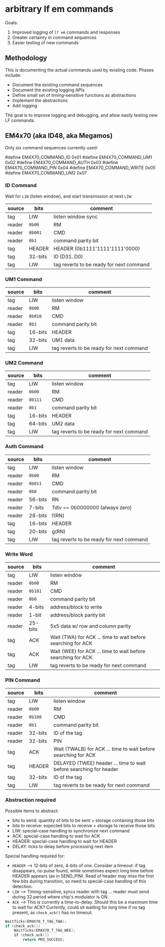 # arbitrary lf em commands

Goals:
1. Improved logging of `lf em` commands and responses
2. Greater certainty in command sequences
3. Easier testing of new commands

## Methodology

This is documenting the actual commands used by existing code.  Phases include:
* Document the existing command sequences
* Document the existing logging APIs
* Define small set of timing-sensitive functions as abstractions
* Implement the abstractions
* Add logging

The goal is to improve logging and debugging, and allow easily testing new LF commands.

## EM4x70 (aka ID48, aka Megamos)

Only six command sequences currently used:

#define EM4X70_COMMAND_ID                   0x01
#define EM4X70_COMMAND_UM1                  0x02
#define EM4X70_COMMAND_AUTH                 0x03
#define EM4X70_COMMAND_PIN                  0x04
#define EM4X70_COMMAND_WRITE                0x05
#define EM4X70_COMMAND_UM2                  0x07



### ID Command

Wait for `LIW` (listen window), and start transmission at next `LIW`:

source    | bits    | comment
----------|---------|---------
tag       | LIW     | listen window sync
reader    | `0b00`  | RM
reader    | `0b001` | CMD
reader    | `0b1`   | command parity bit
tag       | HEADER  | HEADER (0b1111'1111'1111'0000)
tag       | 32-bits | ID (D31..D0)
tag       | LIW     | tag reverts to be ready for next command

### UM1 Command

source    | bits    | comment
----------|---------|---------
tag       | LIW     | listen window
reader    | `0b00`  | RM
reader    | `0b010` | CMD
reader    | `0b1`   | command parity bit
tag       | 16-bits | HEADER
tag       | 32-bits | UM1 data
tag       | LIW     | tag reverts to be ready for next command

### UM2 Command

source    | bits    | comment
----------|---------|---------
tag       | LIW     | listen window
reader    | `0b00`  | RM
reader    | `0b111` | CMD
reader    | `0b1`   | command parity bit
tag       | 16-bits | HEADER
tag       | 64-bits | UM2 data
tag       | LIW     | tag reverts to be ready for next command


### Auth Command

source    | bits    | comment
----------|---------|---------
tag       | LIW     | listen window
reader    | `0b00`  | RM
reader    | `0b011` | CMD
reader    | `0b0`   | command parity bit
reader    | 56-bits | RN
reader    | 7-bits  | Tdiv == 0b0000000 (always zero)
reader    | 28-bits | f(RN)
tag       | 16-bits | HEADER
tag       | 20-bits | g(RN)
tag       | LIW     | tag reverts to be ready for next command

### Write Word

source    | bits    | comment
----------|---------|---------
tag       | LIW     | listen window
reader    | `0b00`  | RM
reader    | `0b101` | CMD
reader    | `0b0`   | command parity bit
reader    | 4-bits  | address/block to write
reader    | 1-bit   | address/block parity bit
reader    | 25-bits | 5x5 data w/ row and column parity
tag       | ACK     | Wait (TWA) for ACK ... time to wait before searching for ACK
tag       | ACK     | Wait (WEE) for ACK ... time to wait before searching for ACK
tag       | LIW     | tag reverts to be ready for next command




### PIN Command

source    | bits    | comment
----------|---------|---------
tag       | LIW     | listen window
reader    | `0b00`  | RM
reader    | `0b100` | CMD
reader    | `0b1`   | command parity bit
reader    | 32-bits | ID of the tag
reader    | 32-bits | PIN
tag       | ACK     | Wait (TWALB) for ACK  ... time to wait before searching for ACK
tag       | HEADER  | DELAYED (TWEE) header ... time to wait before searching for header
tag       | 32-bits | ID of the tag
tag       | LIW     | tag reverts to be ready for next command


### Abstraction required

Possible items to abstract:
* bits to send: quantity of bits to be sent + storage containing those bits
* bits to receive: expected bits to receive + storage to receive those bits
* LIW: special-case handling to synchronize next command
* ACK: special-case handling to wait for ACK
* HEADER: special-case handling to wait for HEADER
* DELAY:  ticks to delay before processing next item

Special handling required for:
* `HEADER` --> 12-bits of zero, 4-bits of one.  Consider a timeout: if tag disappears, no pulse found, while sometimes expect long time before HEADER appears (as in SEND_PIN).  Read of header may miss the first few bits during transition, so need to special-case handling of this detection.
* `LIW` --> Timing-sensitive, syncs reader with tag ... reader must send during 32 period where chip's modulator is ON.
* `ACK` --> This is currently a time-to-delay.
            Should this be a maximum time to wait for ACK?
            Currently, could sit waiting for long time
            if no tag present, as `check_ack()` has no timeout.

```C
WaitTicks(EM4X70_T_TAG_TWA);
if (check_ack())
    WaitTicks(EM4X70_T_TAG_WEE);
    if (check_ack())
        return PM3_SUCCESS;
```



